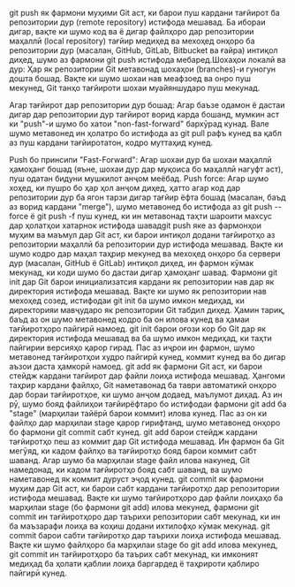 git push як фармони муҳими Git аст, ки барои пуш кардани тағйирот ба репозитории дур (remote repository) истифода мешавад. Ба ибораи дигар, вақте ки шумо код ва ё дигар файлҳоро дар репозитории маҳаллӣ (local repository) тағйир медиҳед ва мехоҳед онҳоро ба репозитории дур (масалан, GitHub, GitLab, Bitbucket ва ғайра) интиқол диҳед, шумо аз фармони git push истифода мебаред.Шохаҳои локалӣ ва дур: Ҳар як репозитории Git метавонад шохаҳои (branches)-и гуногун дошта бошад. Вақте ки шумо шохаи нав меафзоед ва онро пуш мекунед, Git танҳо тағйироти шохаи муайяншударо пуш мекунад.

Агар тағйирот дар репозитории дур бошад: Агар баъзе одамон ё дастаи дигар дар репозитории дур тағйирот ворид карда бошанд, мумкин аст ки "push"-и шумо бо хатои "non-fast-forward" бархӯрад кунад. Вале шумо метавонед ин ҳолатро бо истифода аз git pull рафъ кунед ва қабл аз пуш кардани тағйиротатон, кодро муттаҳид кунед.

Push бо принсипи "Fast-Forward": Агар шохаи дур ба шохаи маҳаллӣ ҳамоҳанг бошад (яъне, шохаи дур дар муқоиса бо маҳаллӣ нагуфт аст), пуш одатан бидуни мушкилот анҷом меёбад.
Push force: Агар шумо хоҳед, ки пушро бо ҳар ҳол анҷом диҳед, ҳатто агар код дар репозитории дур ба ягон тарзи дигар тағйир ёфта бошад (масалан, баъд аз ворид кардани "merge"), шумо метавонед бо истифода аз git push --force ё git push -f пуш кунед, ки ин метавонад таҳти шароити махсус дар ҳолатҳои хатарнок истифода шавадgit push яке аз фармонҳои муҳим ва маъмул дар Git аст, ки барои интиқол додани тағйиротҳо аз репозитории маҳаллӣ ба репозитории дур истифода мешавад. Вақте ки шумо кодро дар маҳал таҳрир мекунед ва мехоҳед онҳоро ба сервери дур (масалан, GitHub ё GitLab) интиқол диҳед, ин фармон кӯмак мекунад, ки коди шумо бо дастаи дигар ҳамоҳанг шавад.
Фармони git init дар Git барои инициализатсия кардани як репозитории нав дар як директория истифода мешавад. Вақте ки шумо як репозитории нав мехоҳед созед, истифодаи git init ба шумо имкон медиҳад, ки директорияи мавҷударо як репозитории Git табдил диҳед. Ҳамин тариқ, баъд аз он шумо метавонед кодро ба он илова кунед ва ҳамаи тағйиротҳоро пайгирӣ намоед.
git init барои оғози кор бо Git дар як директория истифода мешавад ва ба шумо имкон медиҳад, ки таҳти пайгирии версияҳо қарор гирад. Пас аз иҷрои ин фармон, шумо метавонед тағйиротҳои худро пайгирӣ кунед, коммит кунед ва бо дигар аъзои даста ҳамкорӣ намоед.
git add як фармони Git аст, ки барои стейдж кардани тағйирот дар файли лоиҳа истифода мешавад. Ҳангоми таҳрир кардани файлҳо, Git наметавонад ба таври автоматикӣ онҳоро дар бораи тағйиротҳое, ки шумо анҷом додаед, маълумот диҳад. Аз ин рӯ, шумо бояд файлиҳои тағйирёфтаро бо истифодаи фармони git add ба "stage" (марҳилаи тайёрӣ барои коммит) илова кунед. Пас аз он ки файлҳо дар марҳилаи stage қарор гирифтанд, шумо метавонед онҳоро бо фармони git commit сабт кунед.
git add барои стейдж кардани тағйиротҳо пеш аз коммит дар Git истифода мешавад. Ин фармон ба Git мегӯяд, ки кадом файлҳо ва тағйиротҳо бояд барои коммит сабт шаванд. Агар шумо ба марҳилаи stage файл илова накунед, Git намедонад, ки кадом тағйиротҳо бояд сабт шаванд, ва шумо наметавонед як коммит дуруст эҷод кунед.
git commit як фармони муҳим дар Git аст, ки барои сабт кардани тағйиротҳо дар репозитории истифода мешавад. Вақте ки шумо тағйиротҳоро дар файли лоиҳаҳо ба марҳилаи stage (бо фармони git add) илова мекунед, фармони git commit ин тағйиротҳоро дар таърихи репозитории сабт мекунад, ки ин ба маъзарафи лоиҳа ва коҳиш додани ихтилофҳо кӯмак мекунад.
git commit барои сабти тағйиротҳо дар таърихи лоиҳа истифода мешавад. Вақте ки шумо файлҳоро ба марҳилаи stage бо git add илова мекунед, git commit ин тағйиротҳоро ба таърих сабт мекунад, ки имконият медиҳад ба ҳолати қаблии лоиҳа баргардед ё таҳрироти қаблиро пайгирӣ кунед.
